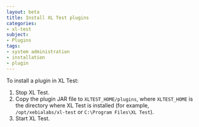 ```yaml
---
layout: beta
title: Install XL Test plugins
categories:
- xl-test
subject:
- Plugins
tags:
- system administration
- installation
- plugin
---
```


To install a plugin in XL Test:

1. Stop XL Test.
2. Copy the plugin JAR file to `XLTEST_HOME/plugins`, where `XLTEST_HOME` is the directory where XL Test is installed (for example, `/opt/xebialabs/xl-test` or `C:\Program Files\XL Test`).
3. Start XL Test.
